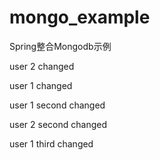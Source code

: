 # mongo_example
Spring整合Mongodb示例

user 2 changed

user 1 changed

user 1 second changed

user 2 second changed

user 1 third changed

